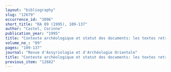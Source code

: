```yaml
---
layout: "bibliography"
slug: "12679"
occurrence_id: "3096"
short_title: "RA 89 (1995), 109-137"
author: "Castel, Corinne"
publication_year: "1995"
title: "Contexte archéologique et statut des documents: les textes retrouvés dans les maisons mésopotamiennes du 1er millénaire av. J.-C."
volume_no_: "89"
pages: "109-137"
journal: "Revue d'Assyriologie et d'Archéologie Orientale"
title: "Contexte archéologique et statut des documents: les textes retrouvés dans les maisons mésopotamiennes du 1er millénaire av. J.-C."
previous_item: "12682"
---
```

